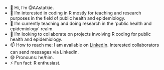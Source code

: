 - 👋 Hi, I’m @AAstatkie.
- 👀 I’m interested in coding in R mostly for teaching and research purposes in the field of public health and epidemiology.
- 🌱 I’m currently teaching and doing research in the 'public health and epidemiology' realm.
- 💞️ I’m looking to collaborate on projects involving R coding for public health and epidemiology.
- 📫 How to reach me: I am available on [LinkedIn](https://www.linkedin.com/in/ayalew-astatkie-310317201/). Interested collaborators can send messages via LinkedIn.
- 😄 Pronouns: he/him.
- ⚡ Fun fact: R enthusiast.

<!---
AAstatkie/AAstatkie is a ✨ special ✨ repository because its `README.md` (this file) appears on your GitHub profile.
You can click the Preview link to take a look at your changes.
--->
